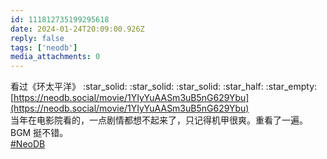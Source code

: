 ```yaml
---
id: 111812735199295618
date: 2024-01-24T20:09:00.926Z
reply: false
tags: ['neodb']
media_attachments: 0
---
```


看过《环太平洋》 :star_solid: :star_solid: :star_solid: :star_half: :star_empty:   
[https://neodb.social/movie/1YIyYuAASm3uB5nG629Ybu](https://neodb.social/movie/1YIyYuAASm3uB5nG629Ybu)  
当年在电影院看的，一点剧情都想不起来了，只记得机甲很爽。重看了一遍。BGM 挺不错。  
[#NeoDB](https://e5n.cc/tags/NeoDB)

